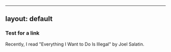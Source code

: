 
---
layout: default
---

### Test for a link


Recently, I read "Everything I Want to Do Is Illegal" by Joel Salatin.
